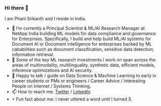 ### Hi there 👋

I am Phani Srikanth and I reside in India.

- 🔭 I’m currently a Principal Scientist & ML/AI Research Manager at NetApp India building ML models for data compliance and governance for Enterprises. Specifically, I build and help build ML/AI systems for Document AI or Document intelligence for enterprises backed by ML cababilities such as document classification, sensitive data detection, information retrieval.
- 🧐 Some of the key ML research investments I work on span across the areas of multimodality, multilinguality, synthetic data, efficient models, inference optimizations and AI security.
- 💬 Happy to talk / guide on Data Science & Machine Learning to early in career students or PMs or engineers / Career Advice / Interesting People on Internet / Systems Thinking.
- 📫 How to reach me: [Twitter](https://www.twitter.com/phanisrikanth33) / [LinkedIn](https://www.linkedin.com/in/phanisrikanth/)
- ⚡ Fun fact about me: I never uttered a word until I turned 3.
